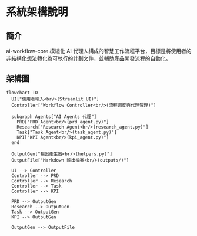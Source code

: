 # 系統架構說明

## 簡介
ai-workflow-core 模組化 AI 代理人構成的智慧工作流程平台，目標是將使用者的非結構化想法轉化為可執行的計劃文件，並輔助產品開發流程的自動化。

## 架構圖
```mermaid
flowchart TD
  UI["使用者輸入<br/>(Streamlit UI)"]
  Controller["Workflow Controller<br/>(流程調度與代理管理)"]
  
  subgraph Agents["AI Agents 代理"]
    PRD["PRD Agent<br/>(prd_agent.py)"]
    Research["Research Agent<br/>(research_agent.py)"]
    Task["Task Agent<br/>(task_agent.py)"]
    KPI["KPI Agent<br/>(kpi_agent.py)"]
  end

  OutputGen["輸出產生器<br/>(helpers.py)"]
  OutputFile["Markdown 輸出檔案<br/>(outputs/)"]

  UI --> Controller
  Controller --> PRD
  Controller --> Research
  Controller --> Task
  Controller --> KPI

  PRD --> OutputGen
  Research --> OutputGen
  Task --> OutputGen
  KPI --> OutputGen

  OutputGen --> OutputFile

